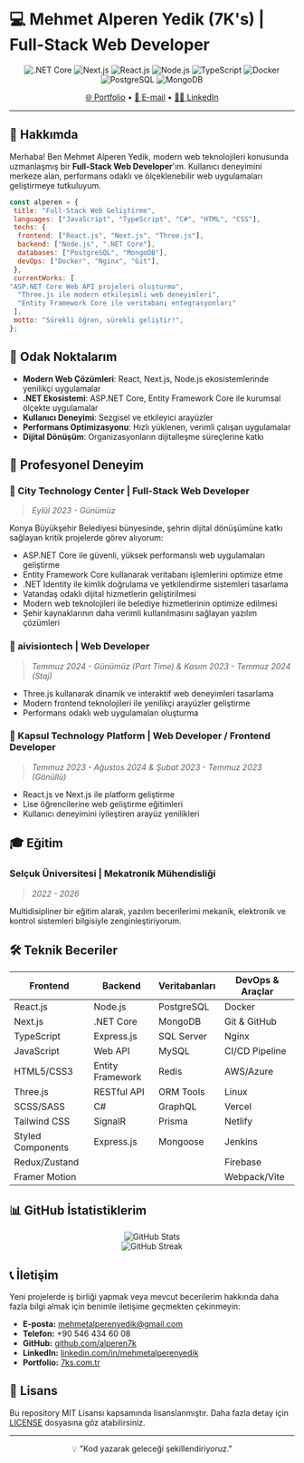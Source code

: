 # 💻 Mehmet Alperen Yedik (7K's) | Full-Stack Web Developer

<div align="center">
  <img src="https://img.shields.io/badge/.NET-512BD4?style=for-the-badge&logo=dotnet&logoColor=white" alt=".NET Core"/>
  <img src="https://img.shields.io/badge/Next.js-000000?style=for-the-badge&logo=nextdotjs&logoColor=white" alt="Next.js"/>
  <img src="https://img.shields.io/badge/React-20232A?style=for-the-badge&logo=react&logoColor=61DAFB" alt="React.js"/>
  <img src="https://img.shields.io/badge/Node.js-339933?style=for-the-badge&logo=nodedotjs&logoColor=white" alt="Node.js"/>
  <img src="https://img.shields.io/badge/TypeScript-007ACC?style=for-the-badge&logo=typescript&logoColor=white" alt="TypeScript"/>
  <img src="https://img.shields.io/badge/Docker-2CA5E0?style=for-the-badge&logo=docker&logoColor=white" alt="Docker"/>
  <img src="https://img.shields.io/badge/PostgreSQL-316192?style=for-the-badge&logo=postgresql&logoColor=white" alt="PostgreSQL"/>
  <img src="https://img.shields.io/badge/MongoDB-4EA94B?style=for-the-badge&logo=mongodb&logoColor=white" alt="MongoDB"/>
</div>

<div align="center">
  <p><a href="https://7ks.com.tr">🌐 Portfolio</a> • 
  <a href="mailto:mehmetalperenyedik@gmail.com">📧 E-mail</a> • 
  <a href="https://linkedin.com/in/alperen7k">👨‍💼 LinkedIn</a></p>
</div>

---

## 🚀 Hakkımda

Merhaba! Ben Mehmet Alperen Yedik, modern web teknolojileri konusunda uzmanlaşmış bir **Full-Stack Web Developer**'ım. Kullanıcı deneyimini merkeze alan, performans odaklı ve ölçeklenebilir web uygulamaları geliştirmeye tutkuluyum.

```javascript
const alperen = {
 title: "Full-Stack Web Geliştirme",
 languages: ["JavaScript", "TypeScript", "C#", "HTML", "CSS"],
 techs: {
  frontend: ["React.js", "Next.js", "Three.js"],
  backend: ["Node.js", ".NET Core"],
  databases: ["PostgreSQL", "MongoDB"],
  devOps: ["Docker", "Nginx", "Git"],
 },
 currentWorks: [
"ASP.NET Core Web API projeleri oluşturma",
  "Three.js ile modern etkileşimli web deneyimleri",
  "Entity Framework Core ile veritabanı entegrasyonları"
 ],
 motto: "Sürekli öğren, sürekli geliştir!",
};
```

## 🎯 Odak Noktalarım

- **Modern Web Çözümleri**: React, Next.js, Node.js ekosistemlerinde yenilikçi uygulamalar
- **.NET Ekosistemi**: ASP.NET Core, Entity Framework Core ile kurumsal ölçekte uygulamalar
- **Kullanıcı Deneyimi**: Sezgisel ve etkileyici arayüzler
- **Performans Optimizasyonu**: Hızlı yüklenen, verimli çalışan uygulamalar
- **Dijital Dönüşüm**: Organizasyonların dijitalleşme süreçlerine katkı

## 💼 Profesyonel Deneyim

### 🏢 City Technology Center | Full-Stack Web Developer

> _Eylül 2023 - Günümüz_

Konya Büyükşehir Belediyesi bünyesinde, şehrin dijital dönüşümüne katkı sağlayan kritik projelerde görev alıyorum:

- ASP.NET Core ile güvenli, yüksek performanslı web uygulamaları geliştirme
- Entity Framework Core kullanarak veritabanı işlemlerini optimize etme
- .NET Identity ile kimlik doğrulama ve yetkilendirme sistemleri tasarlama 
- Vatandaş odaklı dijital hizmetlerin geliştirilmesi
- Modern web teknolojileri ile belediye hizmetlerinin optimize edilmesi
- Şehir kaynaklarının daha verimli kullanılmasını sağlayan yazılım çözümleri

### 🏢 aivisiontech | Web Developer

> _Temmuz 2024 - Günümüz (Part Time) & Kasım 2023 - Temmuz 2024 (Staj)_

- Three.js kullanarak dinamik ve interaktif web deneyimleri tasarlama
- Modern frontend teknolojileri ile yenilikçi arayüzler geliştirme
- Performans odaklı web uygulamaları oluşturma

### 🏢 Kapsul Technology Platform | Web Developer / Frontend Developer

> _Temmuz 2023 - Ağustos 2024 & Şubat 2023 - Temmuz 2023 (Gönüllü)_

- React.js ve Next.js ile platform geliştirme
- Lise öğrencilerine web geliştirme eğitimleri
- Kullanıcı deneyimini iyileştiren arayüz yenilikleri

## 🎓 Eğitim

### Selçuk Üniversitesi | Mekatronik Mühendisliği

> _2022 - 2026_

Multidisipliner bir eğitim alarak, yazılım becerilerimi mekanik, elektronik ve kontrol sistemleri bilgisiyle zenginleştiriyorum.

## 🛠️ Teknik Beceriler

| **Frontend**      | **Backend**       | **Veritabanları**  | **DevOps & Araçlar** |
| ----------------- | ----------------- | ------------------ | -------------------- |
| React.js          | Node.js           | PostgreSQL         | Docker               |
| Next.js           | .NET Core         | MongoDB            | Git & GitHub         |
| TypeScript        | Express.js        | SQL Server         | Nginx                |
| JavaScript        | Web API           | MySQL              | CI/CD Pipeline       |
| HTML5/CSS3        | Entity Framework  | Redis              | AWS/Azure            |
| Three.js          | RESTful API       | ORM Tools          | Linux                |
| SCSS/SASS         | C#                | GraphQL            | Vercel               |
| Tailwind CSS      | SignalR           | Prisma             | Netlify              |
| Styled Components | Express.js        | Mongoose           | Jenkins              |
| Redux/Zustand     |                   |                    | Firebase             |
| Framer Motion     |                   |                    | Webpack/Vite         |

## 📊 GitHub İstatistiklerim

<div align="center">
  <img src="https://github-readme-stats.vercel.app/api?username=alperen7k&show_icons=true&theme=radical" alt="GitHub Stats" />
</div>

<div align="center">
  <img src="https://github-readme-streak-stats.herokuapp.com/?user=alperen7k&theme=dark" alt="GitHub Streak" />
</div>

## 📞 İletişim

Yeni projelerde iş birliği yapmak veya mevcut becerilerim hakkında daha fazla bilgi almak için benimle iletişime geçmekten çekinmeyin:

- **E-posta:** mehmetalperenyedik@gmail.com
- **Telefon:** +90 546 434 60 08
- **GitHub:** [github.com/alperen7k](https://github.com/alperen7k)
- **LinkedIn:** [linkedin.com/in/mehmetalperenyedik](https://linkedin.com/in/mehmetalperenyedik)
- **Portfolio:** [7ks.com.tr](https://7ks.com.tr)

## 📄 Lisans

Bu repository MIT Lisansı kapsamında lisanslanmıştır. Daha fazla detay için [LICENSE](LICENSE) dosyasına göz atabilirsiniz.

---

<div align="center">
  <p>💡 "Kod yazarak geleceği şekillendiriyoruz."</p>
</div>
